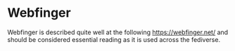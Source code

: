 # Webfinger

Webfinger is described quite well at the following https://webfinger.net/ and should be considered essential reading as it is used across the fediverse.

